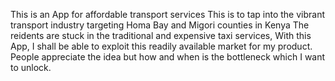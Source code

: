 This is an App for affordable transport  services 
This is to tap into the vibrant transport industry targeting Homa Bay and Migori counties in Kenya
The reidents are stuck in the traditional and expensive taxi services,
With this App, I shall be able to exploit this readily available market for my product.
People appreciate the idea but how and when is the bottleneck which I want to unlock.

